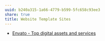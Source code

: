 ```yaml
---
uuid: b240a315-1a66-4779-b599-5fc658c93ee3
share: true
title: Website Template Sites
---
```

* [Envato - Top digital assets and services](https://www.envato.com/)